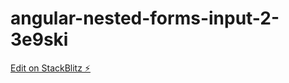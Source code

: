 # angular-nested-forms-input-2-3e9ski

[Edit on StackBlitz ⚡️](https://stackblitz.com/edit/angular-nested-forms-input-2-3e9ski)